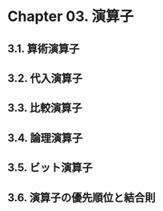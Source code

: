 # Chapter 03. 演算子

## 3.1. 算術演算子


## 3.2. 代入演算子

## 3.3. 比較演算子

## 3.4. 論理演算子

## 3.5. ビット演算子

## 3.6. 演算子の優先順位と結合則